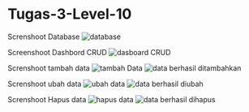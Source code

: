 # Tugas-3-Level-10

Screnshoot Database
![database](https://user-images.githubusercontent.com/126061696/222139672-944782d1-21ec-47a5-8dc2-96ed276670f7.PNG)


Screenshoot Dashbord CRUD
![dasboard CRUD](https://user-images.githubusercontent.com/126061696/222139897-b0c5a2f1-4687-4064-8903-c9dda99dfad5.PNG)


Screnshoot tambah data
![tambah Data](https://user-images.githubusercontent.com/126061696/222140055-5cadb954-5447-4f14-91cd-15709eb32d0a.PNG)
![data berhasil ditambahkan](https://user-images.githubusercontent.com/126061696/222140103-e251dc54-d828-422b-b661-06b21ca57fac.PNG)



Screnshoot ubah data
![ubah data](https://user-images.githubusercontent.com/126061696/222140518-64f4a25b-1162-4191-9445-fbdbaa2ef689.PNG)
![data berhasil diubah](https://user-images.githubusercontent.com/126061696/222140512-39c612ce-a90f-4485-982c-7f37baa446c2.PNG)


Screnshoot Hapus data
![hapus data](https://user-images.githubusercontent.com/126061696/222141218-266b2283-8b8b-4e72-8608-40e40b65691e.PNG)
![data berhasil dihapus](https://user-images.githubusercontent.com/126061696/222141208-1e9b7bb4-0189-4683-8f66-0309eacedbf4.PNG)

